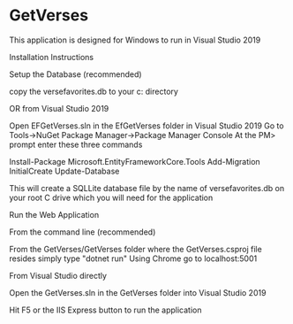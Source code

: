 # GetVerses

This application is designed for Windows to run in Visual Studio 2019

Installation Instructions

Setup the Database (recommended)

copy the versefavorites.db to your c: directory

OR from Visual Studio 2019

Open EFGetVerses.sln in the EfGetVerses folder in Visual Studio 2019
Go to Tools->NuGet Package Manager->Package Manager Console
At the PM> prompt enter these three commands

Install-Package Microsoft.EntityFrameworkCore.Tools
Add-Migration InitialCreate
Update-Database

This will create a SQLLite database file by the name of versefavorites.db on your root C drive which you will need for the application

Run the Web Application

From the command line (recommended)

From the GetVerses/GetVerses folder where the GetVerses.csproj file resides simply type "dotnet run"
Using Chrome go to localhost:5001

From Visual Studio directly

Open the GetVerses.sln in the GetVerses folder into Visual Studio 2019

Hit F5 or the IIS Express button to run the application


